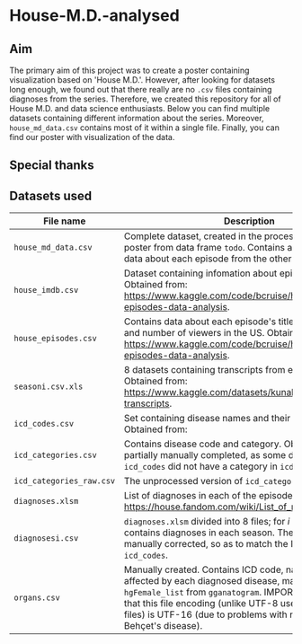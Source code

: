 # House-M.D.-analysed
## Aim
The primary aim of this project was to create a poster containing visualization based on 'House M.D.'. However, after looking for datasets long enough, we found out that there really are no `.csv` files containing diagnoses from the series. 
Therefore, we created this repository for all of House M.D. and data science enthusiasts. 
Below you can find multiple datasets containing different information about the series. Moreover, `house_md_data.csv` contains most of it within a single file. Finally, you can find our poster with visualization of the data.

## Special thanks 

## Datasets used
|File name|Description|
| --- | --- |
|`house_md_data.csv`|Complete dataset, created in the process of creating the poster from data frame `todo`. Contains almost all of the data about each episode from the other files.|
|`house_imdb.csv`| Dataset containing infomation about episodes from IMDB. Obtained from: https://www.kaggle.com/code/bcruise/house-md-episodes-data-analysis.|
|`house_episodes.csv`|Contains data about each episode's title, creators, air date and number of viewers in the US. Obtained from: https://www.kaggle.com/code/bcruise/house-md-episodes-data-analysis.|
|`seasoni.csv.xls`| 8 datasets containing transcripts from each season. Obtained from: https://www.kaggle.com/datasets/kunalbhar/house-md-transcripts.|
|`icd_codes.csv`|Set containing disease names and their ICD-10 codes. Obtained from: |
|`icd_categories.csv`|Contains disease code and category. Obtained from: and partially manually completed, as some diseases from `icd_codes` did not have a category in `icd_categories`.|
|`icd_categories_raw.csv`| The unprocessed version of `icd_categories`.|
|`diagnoses.xlsm`| List of diagnoses in each of the episodes. Obtained from https://house.fandom.com/wiki/List_of_medical_diagnoses.|
|`diagnosesi.csv`| `diagnoses.xlsm` divided into 8 files; for $i \in [8]$, each file contains diagnoses in each season. These have been then manually corrected, so as to match the ICD names from `icd_codes`.|
|`organs.csv`| Manually created. Contains ICD code, name and organs affected by each diagnosed disease, matching those in `hgFemale_list` from `gganatogram`. IMPORTANT: be aware that this file encoding (unlike UTF-8 used in the other files) is UTF-16 (due to problems with names such as Behçet's disease).|
